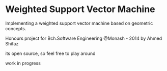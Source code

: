 Weighted Support Vector Machine
===============================
Implementing a weighted support vector machine based on geometric concepts.


Honours project for Bch.Software Engineering @Monash - 2014 by Ahmed Shifaz

its open source, so feel free to play around


work in progress
